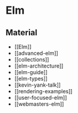 # Elm

## Material

- [[Elm]]
- [[advanced-elm]]
- [[collections]]
- [[elm-architecture]]
- [[elm-guide]]
- [[elm-types]]
- [[kevin-yank-talk]]
- [[rendering-examples]]
- [[user-focused-elm]]
- [[webmasters-elm]]
